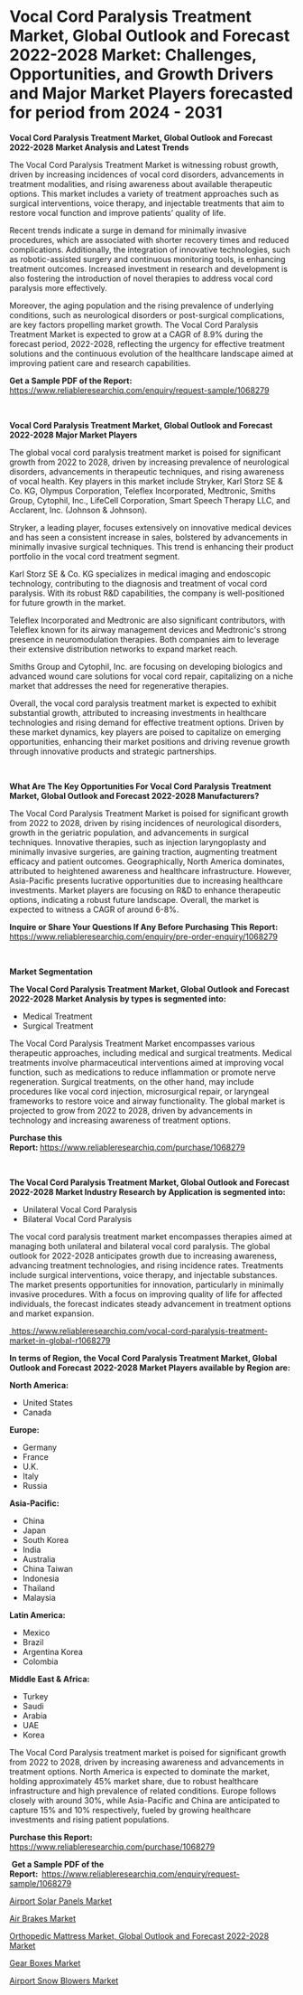 <p><h1>Vocal Cord Paralysis Treatment Market, Global Outlook and Forecast 2022-2028 Market: Challenges, Opportunities, and Growth Drivers and Major Market Players forecasted for period from 2024 - 2031</h1></p><p><strong>Vocal Cord Paralysis Treatment Market, Global Outlook and Forecast 2022-2028 Market Analysis and Latest Trends</strong></p>
<p><p>The Vocal Cord Paralysis Treatment Market is witnessing robust growth, driven by increasing incidences of vocal cord disorders, advancements in treatment modalities, and rising awareness about available therapeutic options. This market includes a variety of treatment approaches such as surgical interventions, voice therapy, and injectable treatments that aim to restore vocal function and improve patients’ quality of life.</p><p>Recent trends indicate a surge in demand for minimally invasive procedures, which are associated with shorter recovery times and reduced complications. Additionally, the integration of innovative technologies, such as robotic-assisted surgery and continuous monitoring tools, is enhancing treatment outcomes. Increased investment in research and development is also fostering the introduction of novel therapies to address vocal cord paralysis more effectively.</p><p>Moreover, the aging population and the rising prevalence of underlying conditions, such as neurological disorders or post-surgical complications, are key factors propelling market growth. The Vocal Cord Paralysis Treatment Market is expected to grow at a CAGR of 8.9% during the forecast period, 2022-2028, reflecting the urgency for effective treatment solutions and the continuous evolution of the healthcare landscape aimed at improving patient care and research capabilities.</p></p>
<p><strong>Get a Sample PDF of the Report:&nbsp;</strong> <a href="https://www.reliableresearchiq.com/enquiry/request-sample/1068279?utm_campaign=1144&utm_medium=2&utm_source=Github&utm_content=ia&utm_term=03122024&utm_id=vocal-cord-paralysis-treatment-market-global-outlook-and-forecast-2022-2028">https://www.reliableresearchiq.com/enquiry/request-sample/1068279</a></p>
<p>&nbsp;</p>
<p><strong>Vocal Cord Paralysis Treatment Market, Global Outlook and Forecast 2022-2028 Major Market Players</strong></p>
<p><p>The global vocal cord paralysis treatment market is poised for significant growth from 2022 to 2028, driven by increasing prevalence of neurological disorders, advancements in therapeutic techniques, and rising awareness of vocal health. Key players in this market include Stryker, Karl Storz SE & Co. KG, Olympus Corporation, Teleflex Incorporated, Medtronic, Smiths Group, Cytophil, Inc., LifeCell Corporation, Smart Speech Therapy LLC, and Acclarent, Inc. (Johnson & Johnson).</p><p>Stryker, a leading player, focuses extensively on innovative medical devices and has seen a consistent increase in sales, bolstered by advancements in minimally invasive surgical techniques. This trend is enhancing their product portfolio in the vocal cord treatment segment.</p><p>Karl Storz SE & Co. KG specializes in medical imaging and endoscopic technology, contributing to the diagnosis and treatment of vocal cord paralysis. With its robust R&D capabilities, the company is well-positioned for future growth in the market.</p><p>Teleflex Incorporated and Medtronic are also significant contributors, with Teleflex known for its airway management devices and Medtronic's strong presence in neuromodulation therapies. Both companies aim to leverage their extensive distribution networks to expand market reach.</p><p>Smiths Group and Cytophil, Inc. are focusing on developing biologics and advanced wound care solutions for vocal cord repair, capitalizing on a niche market that addresses the need for regenerative therapies.</p><p>Overall, the vocal cord paralysis treatment market is expected to exhibit substantial growth, attributed to increasing investments in healthcare technologies and rising demand for effective treatment options. Driven by these market dynamics, key players are poised to capitalize on emerging opportunities, enhancing their market positions and driving revenue growth through innovative products and strategic partnerships.</p></p>
<p>&nbsp;</p>
<p><strong>What Are The Key Opportunities For Vocal Cord Paralysis Treatment Market, Global Outlook and Forecast 2022-2028 Manufacturers?</strong></p>
<p><p>The Vocal Cord Paralysis Treatment Market is poised for significant growth from 2022 to 2028, driven by rising incidences of neurological disorders, growth in the geriatric population, and advancements in surgical techniques. Innovative therapies, such as injection laryngoplasty and minimally invasive surgeries, are gaining traction, augmenting treatment efficacy and patient outcomes. Geographically, North America dominates, attributed to heightened awareness and healthcare infrastructure. However, Asia-Pacific presents lucrative opportunities due to increasing healthcare investments. Market players are focusing on R&D to enhance therapeutic options, indicating a robust future landscape. Overall, the market is expected to witness a CAGR of around 6-8%.</p></p>
<p><strong>Inquire or Share Your Questions If Any Before Purchasing This Report:</strong> <a href="https://www.reliableresearchiq.com/enquiry/pre-order-enquiry/1068279?utm_campaign=1144&utm_medium=2&utm_source=Github&utm_content=ia&utm_term=03122024&utm_id=vocal-cord-paralysis-treatment-market-global-outlook-and-forecast-2022-2028">https://www.reliableresearchiq.com/enquiry/pre-order-enquiry/1068279</a></p>
<p>&nbsp;</p>
<p><strong>Market Segmentation</strong></p>
<p><strong>The Vocal Cord Paralysis Treatment Market, Global Outlook and Forecast 2022-2028 Market Analysis by types is segmented into:</strong></p>
<p><ul><li>Medical Treatment</li><li>Surgical Treatment</li></ul></p>
<p><p>The Vocal Cord Paralysis Treatment Market encompasses various therapeutic approaches, including medical and surgical treatments. Medical treatments involve pharmaceutical interventions aimed at improving vocal function, such as medications to reduce inflammation or promote nerve regeneration. Surgical treatments, on the other hand, may include procedures like vocal cord injection, microsurgical repair, or laryngeal frameworks to restore voice and airway functionality. The global market is projected to grow from 2022 to 2028, driven by advancements in technology and increasing awareness of treatment options.</p></p>
<p><strong>Purchase this Report:&nbsp;</strong><a href="https://www.reliableresearchiq.com/purchase/1068279?utm_campaign=1144&utm_medium=2&utm_source=Github&utm_content=ia&utm_term=03122024&utm_id=vocal-cord-paralysis-treatment-market-global-outlook-and-forecast-2022-2028">https://www.reliableresearchiq.com/purchase/1068279</a></p>
<p>&nbsp;</p>
<p><strong>The Vocal Cord Paralysis Treatment Market, Global Outlook and Forecast 2022-2028 Market Industry Research by Application is segmented into:</strong></p>
<p><ul><li>Unilateral Vocal Cord Paralysis</li><li>Bilateral Vocal Cord Paralysis</li></ul></p>
<p><p>The vocal cord paralysis treatment market encompasses therapies aimed at managing both unilateral and bilateral vocal cord paralysis. The global outlook for 2022-2028 anticipates growth due to increasing awareness, advancing treatment technologies, and rising incidence rates. Treatments include surgical interventions, voice therapy, and injectable substances. The market presents opportunities for innovation, particularly in minimally invasive procedures. With a focus on improving quality of life for affected individuals, the forecast indicates steady advancement in treatment options and market expansion.</p></p>
<p><a href="https://www.reliableresearchiq.com/vocal-cord-paralysis-treatment-market-in-global-r1068279?utm_campaign=1144&utm_medium=2&utm_source=Github&utm_content=ia&utm_term=03122024&utm_id=vocal-cord-paralysis-treatment-market-global-outlook-and-forecast-2022-2028">&nbsp;https://www.reliableresearchiq.com/vocal-cord-paralysis-treatment-market-in-global-r1068279</a></p>
<p><strong>In terms of Region, the Vocal Cord Paralysis Treatment Market, Global Outlook and Forecast 2022-2028 Market Players available by Region are:</strong></p>
<p>
    <p> <strong> North America: </strong>
        <ul>
            <li>United States</li>
            <li>Canada</li>
        </ul>
        </p> 
    <p> <strong> Europe: </strong>
        <ul>
            <li>Germany</li>
            <li>France</li>
            <li>U.K.</li>
            <li>Italy</li>
            <li>Russia</li>
        </ul>
        </p> 
    <p> <strong> Asia-Pacific: </strong>
        <ul>
            <li>China</li>
            <li>Japan</li>
            <li>South Korea</li>
            <li>India</li>
            <li>Australia</li>
            <li>China Taiwan</li>
            <li>Indonesia</li>
            <li>Thailand</li>
            <li>Malaysia</li>
        </ul>
        </p> 
    <p> <strong> Latin America: </strong>
        <ul>
            <li>Mexico</li>
            <li>Brazil</li>
            <li>Argentina Korea</li>
            <li>Colombia</li>
        </ul>
        </p> 
    <p> <strong> Middle East & Africa: </strong>
        <ul>
            <li>Turkey</li>
            <li>Saudi</li>
            <li>Arabia</li>
            <li>UAE</li>
            <li>Korea</li>
        </ul>
    </p>
    </p>
<p><p>The Vocal Cord Paralysis treatment market is poised for significant growth from 2022 to 2028, driven by increasing awareness and advancements in treatment options. North America is expected to dominate the market, holding approximately 45% market share, due to robust healthcare infrastructure and high prevalence of related conditions. Europe follows closely with around 30%, while Asia-Pacific and China are anticipated to capture 15% and 10% respectively, fueled by growing healthcare investments and rising patient populations.</p></p>
<p><strong>Purchase this Report: </strong><a href="https://www.reliableresearchiq.com/purchase/1068279?utm_campaign=1144&utm_medium=2&utm_source=Github&utm_content=ia&utm_term=03122024&utm_id=vocal-cord-paralysis-treatment-market-global-outlook-and-forecast-2022-2028">https://www.reliableresearchiq.com/purchase/1068279</a></p>
<p>&nbsp;<strong>Get a Sample PDF of the Report:&nbsp;&nbsp;</strong><a href="https://www.reliableresearchiq.com/enquiry/request-sample/1068279?utm_campaign=1144&utm_medium=2&utm_source=Github&utm_content=ia&utm_term=03122024&utm_id=vocal-cord-paralysis-treatment-market-global-outlook-and-forecast-2022-2028">https://www.reliableresearchiq.com/enquiry/request-sample/1068279</a></p>
<p><strong></strong></p>
<p><p><a href="https://issuu.com/reportprime-2/docs/airport-solar-panels-market-size-2030.pptx?utm_campaign=1144&utm_medium=2&utm_source=Github&utm_content=ia&utm_term=03122024&utm_id=vocal-cord-paralysis-treatment-market-global-outlook-and-forecast-2022-2028">Airport Solar Panels Market</a></p><p><a href="https://www.linkedin.com/pulse/forecasting-air-brakes-market-industry-analysis-growth-insights-2pcbe?utm_campaign=1144&utm_medium=2&utm_source=Github&utm_content=ia&utm_term=03122024&utm_id=vocal-cord-paralysis-treatment-market-global-outlook-and-forecast-2022-2028">Air Brakes Market</a></p><p><a href="https://github.com/arvelm4nthig/Market-Research-Report-List-1/blob/main/orthopedic-mattress-market-global-outlook-and-forecast-2022-2028-market.md?utm_campaign=1144&utm_medium=2&utm_source=Github&utm_content=ia&utm_term=03122024&utm_id=vocal-cord-paralysis-treatment-market-global-outlook-and-forecast-2022-2028">Orthopedic Mattress Market, Global Outlook and Forecast 2022-2028 Market</a></p><p><a href="https://www.linkedin.com/pulse/gear-boxes-market-analysis-identifying-key-issues-drivers-imoxe?utm_campaign=1144&utm_medium=2&utm_source=Github&utm_content=ia&utm_term=03122024&utm_id=vocal-cord-paralysis-treatment-market-global-outlook-and-forecast-2022-2028">Gear Boxes Market</a></p><p><a href="https://issuu.com/reportprime-2/docs/airport-snow-blowers-market-size-2030.pptx?utm_campaign=1144&utm_medium=2&utm_source=Github&utm_content=ia&utm_term=03122024&utm_id=vocal-cord-paralysis-treatment-market-global-outlook-and-forecast-2022-2028">Airport Snow Blowers Market</a></p></p>